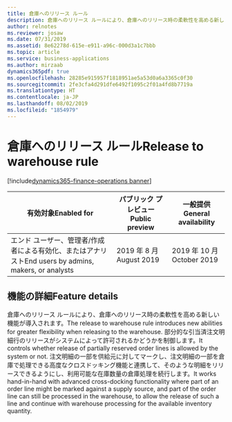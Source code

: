 ```yaml
---
title: 倉庫へのリリース ルール
description: 倉庫へのリリース ルールにより、倉庫へのリリース時の柔軟性を高める新しい機能が導入されます。 部分的な引当済注文明細行のリリースがシステムによって許可されるかどうかを制御します。
author: relnotes
ms.reviewer: josaw
ms.date: 07/31/2019
ms.assetid: 8e62278d-615e-e911-a96c-000d3a1c7bbb
ms.topic: article
ms.service: business-applications
ms.author: mirzaab
dynamics365pdf: true
ms.openlocfilehash: 28285e915957f1818951ae5a53d0a6a3365c0f30
ms.sourcegitcommit: 2fe3cfa4d291dfe6492f1095c2f01a4fd8b7719a
ms.translationtype: HT
ms.contentlocale: ja-JP
ms.lasthandoff: 08/02/2019
ms.locfileid: "1854979"
---
```

# <a name="release-to-warehouse-rule"></a><span data-ttu-id="52382-104">倉庫へのリリース ルール</span><span class="sxs-lookup"><span data-stu-id="52382-104">Release to warehouse rule</span></span>
[!include[dynamics365-finance-operations banner](../includes/dynamics365-finance-operations.md)]

| <span data-ttu-id="52382-105">有効対象</span><span class="sxs-lookup"><span data-stu-id="52382-105">Enabled for</span></span>    |  <span data-ttu-id="52382-106">パブリック プレビュー</span><span class="sxs-lookup"><span data-stu-id="52382-106">Public preview</span></span> | <span data-ttu-id="52382-107">一般提供</span><span class="sxs-lookup"><span data-stu-id="52382-107">General availability</span></span> | 
| ---------- | ---------- |---------- |
|<span data-ttu-id="52382-108">エンド ユーザー、管理者/作成者による有効化、またはアナリスト</span><span class="sxs-lookup"><span data-stu-id="52382-108">End users by admins, makers, or analysts</span></span>|<span data-ttu-id="52382-109">2019 年 8 月</span><span class="sxs-lookup"><span data-stu-id="52382-109">August 2019</span></span>| <span data-ttu-id="52382-110">2019 年 10 月</span><span class="sxs-lookup"><span data-stu-id="52382-110">October 2019</span></span>|






## <a name="feature-details"></a><span data-ttu-id="52382-111">機能の詳細</span><span class="sxs-lookup"><span data-stu-id="52382-111">Feature details</span></span>
<!--feature detail start -->
<span data-ttu-id="52382-112">倉庫へのリリース ルールにより、倉庫へのリリース時の柔軟性を高める新しい機能が導入されます。</span><span class="sxs-lookup"><span data-stu-id="52382-112">The release to warehouse rule introduces new abilities for greater flexibility when releasing to the warehouse.</span></span> <span data-ttu-id="52382-113">部分的な引当済注文明細行のリリースがシステムによって許可されるかどうかを制御します。</span><span class="sxs-lookup"><span data-stu-id="52382-113">It controls whether release of partially reserved order lines is allowed by the system or not.</span></span> <span data-ttu-id="52382-114">注文明細の一部を供給元に対してマークし、注文明細の一部を倉庫で処理できる高度なクロスドッキング機能と連携して、そのような明細をリリースできるようにし、利用可能な在庫数量の倉庫処理を続行します。</span><span class="sxs-lookup"><span data-stu-id="52382-114">It works hand-in-hand with advanced cross-docking functionality where part of an order line might be marked against a supply source, and part of the order line can still be processed in the warehouse, to allow the release of such a line and continue with warehouse processing for the available inventory quantity.</span></span>
<!--feature detail end -->











